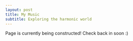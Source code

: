 ```yaml
---
layout: post
title: My Music
subtitle: Exploring the harmonic world
---
```

Page is currently being constructed! Check back in soon :)
